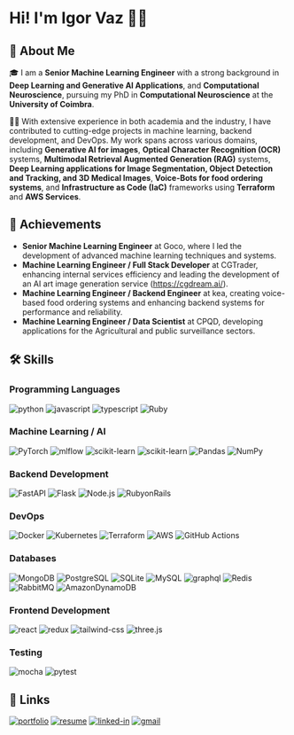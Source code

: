 # Hi! I'm Igor Vaz 👨‍💻

## 🚀 About Me

🎓 I am a **Senior Machine Learning Engineer** with a strong background in **Deep Learning and Generative AI Applications**, and **Computational Neuroscience**, pursuing my PhD in **Computational Neuroscience** at the **University of Coimbra**.

👨‍💻 With extensive experience in both academia and the industry, I have contributed to cutting-edge projects in machine learning, backend development, and DevOps. My work spans across various domains, including **Generative AI for images**,  **Optical Character Recognition (OCR)** systems, **Multimodal Retrieval Augmented Generation (RAG)** systems, **Deep Learning applications for Image Segmentation, Object Detection and Tracking, and 3D Medical Images**, **Voice-Bots for food ordering systems**, and **Infrastructure as Code (IaC)** frameworks using **Terraform** and **AWS Services**.

## 🏅 Achievements

- **Senior Machine Learning Engineer** at Goco, where I led the development of advanced machine learning techniques and systems.
- **Machine Learning Engineer / Full Stack Developer** at CGTrader, enhancing internal services efficiency and leading the development of an AI art image generation service (https://cgdream.ai/).
- **Machine Learning Engineer / Backend Engineer** at kea, creating voice-based food ordering systems and enhancing backend systems for performance and reliability.
- **Machine Learning Engineer / Data Scientist** at CPQD, developing applications for the Agricultural and public surveillance sectors.

## 🛠️ Skills

### Programming Languages

![python](https://img.shields.io/badge/Python-3776AB?style=for-the-badge&logo=python&logoColor=white)
![javascript](https://img.shields.io/badge/JavaScript-323330?style=for-the-badge&logo=javascript&logoColor=F7DF1E)
![typescript](https://img.shields.io/badge/TypeScript-3178C6?style=for-the-badge&logo=typescript&logoColor=white)
![Ruby](https://img.shields.io/badge/Ruby-CC342D?style=for-the-badge&logo=ruby&logoColor=white)

### Machine Learning / AI

![PyTorch](https://img.shields.io/badge/PyTorch-%23EE4C2C.svg?style=for-the-badge&logo=PyTorch&logoColor=white)
![mlflow](https://img.shields.io/badge/mlflow-%23d9ead3.svg?style=for-the-badge&logo=numpy&logoColor=blue)
![scikit-learn](https://img.shields.io/badge/scikit--learn-%23F7931E.svg?style=for-the-badge&logo=scikit-learn&logoColor=white)
![scikit-learn](https://img.shields.io/badge/scikit--learn-%23F7931E.svg?style=for-the-badge&logo=scikit-learn&logoColor=white)
![Pandas](https://img.shields.io/badge/pandas-%23150458.svg?style=for-the-badge&logo=pandas&logoColor=white)
![NumPy](https://img.shields.io/badge/numpy-%23013243.svg?style=for-the-badge&logo=numpy&logoColor=white)

### Backend Development

![FastAPI](https://img.shields.io/badge/FastAPI-005571?style=for-the-badge&logo=fastapi)
![Flask](https://img.shields.io/badge/Flask-000000?style=for-the-badge&logo=flask&logoColor=white)
![Node.js](https://img.shields.io/badge/Node.js-43853D?style=for-the-badge&logo=node.js&logoColor=white)
![RubyonRails](https://img.shields.io/badge/Ruby_on_Rails-CC0000?style=for-the-badge&logo=ruby-on-rails&logoColor=white)

### DevOps

![Docker](https://img.shields.io/badge/docker-%230db7ed.svg?style=for-the-badge&logo=docker&logoColor=white)
![Kubernetes](https://img.shields.io/badge/kubernetes-%23326ce5.svg?style=for-the-badge&logo=kubernetes&logoColor=white)
![Terraform](https://img.shields.io/badge/terraform-%235835CC.svg?style=for-the-badge&logo=terraform&logoColor=white)
![AWS](https://img.shields.io/badge/AWS-%23FF9900.svg?style=for-the-badge&logo=amazon-aws&logoColor=white)
![GitHub Actions](https://img.shields.io/badge/github%20actions-%232671E5.svg?style=for-the-badge&logo=githubactions&logoColor=white)

### Databases

![MongoDB](https://img.shields.io/badge/MongoDB-4EA94B?style=for-the-badge&logo=mongodb&logoColor=white)
![PostgreSQL](https://img.shields.io/badge/PostgreSQL-316192?style=for-the-badge&logo=postgresql&logoColor=white)
![SQLite](https://img.shields.io/badge/SQLite-07405E?style=for-the-badge&logo=sqlite&logoColor=white)
![MySQL](https://img.shields.io/badge/MySQL-00000F?style=for-the-badge&logo=mysql&logoColor=white)
![graphql](https://img.shields.io/badge/GraphQL-E434AA?style=for-the-badge&logo=graphql&logoColor=white)
![Redis](https://img.shields.io/badge/redis-%23DD0031.svg?&style=for-the-badge&logo=redis&logoColor=white)
![RabbitMQ](https://img.shields.io/badge/rabbitmq-%23FF6600.svg?&style=for-the-badge&logo=rabbitmq&logoColor=white)
![AmazonDynamoDB](https://img.shields.io/badge/Amazon%20DynamoDB-4053D6?style=for-the-badge&logo=Amazon%20DynamoDB&logoColor=white)

### Frontend Development

![react](https://img.shields.io/badge/React-20232A?style=for-the-badge&logo=react&logoColor=61DAFB)
![redux](https://img.shields.io/badge/Redux-593D88?style=for-the-badge&logo=redux&logoColor=white)
![tailwind-css](https://img.shields.io/badge/tailwind_css-06B6D4?style=for-the-badge&logo=tailwind-css&logoColor=white)
![three.js](https://img.shields.io/badge/Three.js-000000?style=for-the-badge&logo=three.js&logoColor=white)

### Testing

![mocha](https://img.shields.io/badge/Mocha-8D6748?style=for-the-badge&logo=mocha&logoColor=white)
![pytest](https://img.shields.io/badge/Pytest-3776AB?style=for-the-badge&logo=python&logoColor=white)


## 🔗 Links

[![portfolio](https://img.shields.io/badge/Portfolio-5340ff?style=for-the-badge&logo=Google-chrome&logoColor=white)](https://igorvaz.com/)
[![resume](https://img.shields.io/badge/Resume-4285F4?style=for-the-badge&logo=read-the-docs&logoColor=white)]([https://your-resume-link.com/](https://drive.google.com/file/d/1IGRjqlXtuqRO9aIq-JNjUpQVXMxLAINN/view?usp=sharing))
[![linked-in](https://img.shields.io/badge/Linked_In-0077B5?style=for-the-badge&logo=LinkedIn&logoColor=white)]([https://www.linkedin.com/in/your-linkedin-profile/](https://www.linkedin.com/in/igorsvaz/))
[![gmail](https://img.shields.io/badge/Gmail-D14836?style=for-the-badge&logo=Gmail&logoColor=white)](mailto:igorsouvaz@gmail.com)
